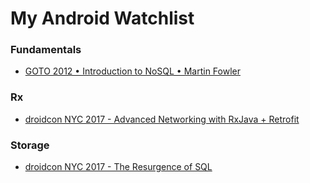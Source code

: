 # My Android Watchlist

### Fundamentals
- [GOTO 2012 • Introduction to NoSQL • Martin Fowler](https://www.youtube.com/watch?v=qI_g07C_Q5I)

### Rx
- [droidcon NYC 2017 - Advanced Networking with RxJava + Retrofit](https://www.youtube.com/watch?v=q4eK3VFhnA0)

### Storage
- [droidcon NYC 2017 - The Resurgence of SQL](https://www.youtube.com/watch?v=4eUuD7LsqMs)
